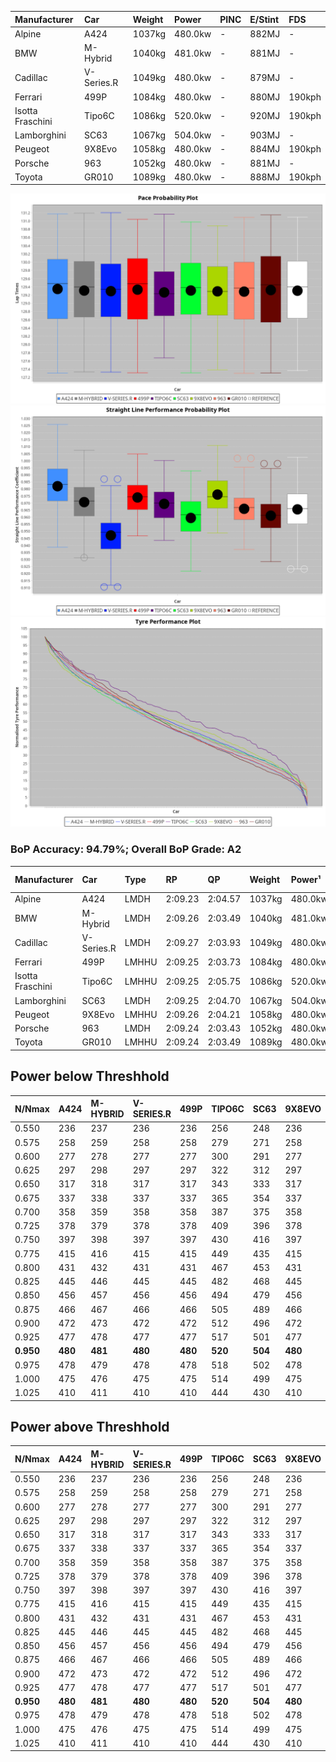 | Manufacturer     | Car        | Weight | Power   | PINC    | E/Stint | FDS     |
|:-|:-|:-|:-|:-|:-|:-|
| Alpine           | A424       | 1037kg | 480.0kw |    -    | 882MJ   |    -    |
| BMW              | M-Hybrid   | 1040kg | 481.0kw |    -    | 881MJ   |    -    |
| Cadillac         | V-Series.R | 1049kg | 480.0kw |    -    | 879MJ   |    -    |
| Ferrari          | 499P       | 1084kg | 480.0kw |    -    | 880MJ   | 190kph  |
| Isotta Fraschini | Tipo6C     | 1086kg | 520.0kw |    -    | 920MJ   | 190kph  |
| Lamborghini      | SC63       | 1067kg | 504.0kw |    -    | 903MJ   |    -    |
| Peugeot          | 9X8Evo     | 1058kg | 480.0kw |    -    | 884MJ   | 190kph  |
| Porsche          | 963        | 1052kg | 480.0kw |    -    | 881MJ   |    -    |
| Toyota           | GR010      | 1089kg | 480.0kw |    -    | 888MJ   | 190kph  |

![PACECHART](./IMG/AUTO.png)
![STRAIGHTLINEPERFORMANCECHART](./IMG/AUTO_sp.png)
![TYREPERFORMANCECHART](./IMG/AUTO_tw.png)

### BoP Accuracy: 94.79%; Overall BoP Grade: A2
| Manufacturer     | Car        | Type  | RP      | QP      | Weight | Power¹  | Threshhold | PINC    | Power²   | E/Stint | AVG Vmax  | FDS     | RDLC | L/Stint | BOP-Grade | Model Accuracy | Model Points | Match%  | SimDiff |
|:-|:-|:-|:-|:-|:-|:-|:-|:-|:-|:-|:-|:-|:-|:-|:-|:-|:-|:-|:-|
| Alpine           | A424       | LMDH  | 2:09.23 | 2:04.57 | 1037kg | 480.0kw | 0.0kph     |    -    | 480.00kw |  882MJ  | 304.69kph |    -    | 1.01 | 25      | ~A1       | 99.49%         | 1360         | 100.00% | -0.38   |
| BMW              | M-Hybrid   | LMDH  | 2:09.26 | 2:03.49 | 1040kg | 481.0kw | 0.0kph     |    -    | 481.00kw |  881MJ  | 303.33kph |    -    | 1.01 | 25      | ~A1       | 98.62%         | 2363         | 100.00% | -0.25   |
| Cadillac         | V-Series.R | LMDH  | 2:09.27 | 2:03.93 | 1049kg | 480.0kw | 0.0kph     |    -    | 480.00kw |  879MJ  | 297.61kph |    -    | 1.01 | 25      | +A2       | 98.50%         | 4201         | 94.32%  | +0.69   |
| Ferrari          | 499P       | LMHHU | 2:09.25 | 2:03.73 | 1084kg | 480.0kw | 0.0kph     |    -    | 480.00kw |  880MJ  | 300.58kph | 190kph  | 1.01 | 25      | ~A1       | 100.00%        | 4441         | 98.83%  | +0.22   |
| Isotta Fraschini | Tipo6C     | LMHHU | 2:09.25 | 2:05.75 | 1086kg | 520.0kw | 0.0kph     |    -    | 520.00kw |  920MJ  | 303.38kph | 190kph  | 1.02 | 25      | +C1       | 98.48%         | 130          | 79.68%  | -0.28   |
| Lamborghini      | SC63       | LMDH  | 2:09.25 | 2:04.70 | 1067kg | 504.0kw | 0.0kph     |    -    | 504.00kw |  903MJ  | 300.99kph |    -    | 1.02 | 25      | ~A1       | 100.00%        | 784          | 97.54%  | -0.24   |
| Peugeot          | 9X8Evo     | LMHHU | 2:09.26 | 2:04.21 | 1058kg | 480.0kw | 0.0kph     |    -    | 480.00kw |  884MJ  | 302.88kph | 190kph  | 0.99 | 25      | +B2       | 100.00%        | 808          | 84.77%  | -0.04   |
| Porsche          | 963        | LMDH  | 2:09.24 | 2:03.43 | 1052kg | 480.0kw | 0.0kph     |    -    | 480.00kw |  881MJ  | 300.75kph |    -    | 1.00 | 25      | ~A1       | 99.87%         | 12613        | 99.59%  | -0.56   |
| Toyota           | GR010      | LMHHU | 2:09.24 | 2:03.49 | 1089kg | 480.0kw | 0.0kph     |    -    | 480.00kw |  888MJ  | 297.60kph | 190kph  | 1.01 | 25      | ~A1       | 99.73%         | 2956         | 98.35%  | +0.85   |

## Power below Threshhold
| N/Nmax    | A424    | M-HYBRID | V-SERIES.R | 499P    | TIPO6C  | SC63    | 9X8EVO  | 963     | GR010   |
|:-|:-|:-|:-|:-|:-|:-|:-|:-|:-|
|  0.550    |  236    |  237     |  236       |  236    |  256    |  248    |  236    |  236    |  236    |
|  0.575    |  258    |  259     |  258       |  258    |  279    |  271    |  258    |  258    |  258    |
|  0.600    |  277    |  278     |  277       |  277    |  300    |  291    |  277    |  277    |  277    |
|  0.625    |  297    |  298     |  297       |  297    |  322    |  312    |  297    |  297    |  297    |
|  0.650    |  317    |  318     |  317       |  317    |  343    |  333    |  317    |  317    |  317    |
|  0.675    |  337    |  338     |  337       |  337    |  365    |  354    |  337    |  337    |  337    |
|  0.700    |  358    |  359     |  358       |  358    |  387    |  375    |  358    |  358    |  358    |
|  0.725    |  378    |  379     |  378       |  378    |  409    |  396    |  378    |  378    |  378    |
|  0.750    |  397    |  398     |  397       |  397    |  430    |  416    |  397    |  397    |  397    |
|  0.775    |  415    |  416     |  415       |  415    |  449    |  435    |  415    |  415    |  415    |
|  0.800    |  431    |  432     |  431       |  431    |  467    |  453    |  431    |  431    |  431    |
|  0.825    |  445    |  446     |  445       |  445    |  482    |  468    |  445    |  445    |  445    |
|  0.850    |  456    |  457     |  456       |  456    |  494    |  479    |  456    |  456    |  456    |
|  0.875    |  466    |  467     |  466       |  466    |  505    |  489    |  466    |  466    |  466    |
|  0.900    |  472    |  473     |  472       |  472    |  512    |  496    |  472    |  472    |  472    |
|  0.925    |  477    |  478     |  477       |  477    |  517    |  501    |  477    |  477    |  477    |
| **0.950** | **480** | **481**  | **480**    | **480** | **520** | **504** | **480** | **480** | **480** |
|  0.975    |  478    |  479     |  478       |  478    |  518    |  502    |  478    |  478    |  478    |
|  1.000    |  475    |  476     |  475       |  475    |  514    |  499    |  475    |  475    |  475    |
|  1.025    |  410    |  411     |  410       |  410    |  444    |  430    |  410    |  410    |  410    |

## Power above Threshhold
| N/Nmax    | A424    | M-HYBRID | V-SERIES.R | 499P    | TIPO6C  | SC63    | 9X8EVO  | 963     | GR010   |
|:-|:-|:-|:-|:-|:-|:-|:-|:-|:-|
|  0.550    |  236    |  237     |  236       |  236    |  256    |  248    |  236    |  236    |  236    |
|  0.575    |  258    |  259     |  258       |  258    |  279    |  271    |  258    |  258    |  258    |
|  0.600    |  277    |  278     |  277       |  277    |  300    |  291    |  277    |  277    |  277    |
|  0.625    |  297    |  298     |  297       |  297    |  322    |  312    |  297    |  297    |  297    |
|  0.650    |  317    |  318     |  317       |  317    |  343    |  333    |  317    |  317    |  317    |
|  0.675    |  337    |  338     |  337       |  337    |  365    |  354    |  337    |  337    |  337    |
|  0.700    |  358    |  359     |  358       |  358    |  387    |  375    |  358    |  358    |  358    |
|  0.725    |  378    |  379     |  378       |  378    |  409    |  396    |  378    |  378    |  378    |
|  0.750    |  397    |  398     |  397       |  397    |  430    |  416    |  397    |  397    |  397    |
|  0.775    |  415    |  416     |  415       |  415    |  449    |  435    |  415    |  415    |  415    |
|  0.800    |  431    |  432     |  431       |  431    |  467    |  453    |  431    |  431    |  431    |
|  0.825    |  445    |  446     |  445       |  445    |  482    |  468    |  445    |  445    |  445    |
|  0.850    |  456    |  457     |  456       |  456    |  494    |  479    |  456    |  456    |  456    |
|  0.875    |  466    |  467     |  466       |  466    |  505    |  489    |  466    |  466    |  466    |
|  0.900    |  472    |  473     |  472       |  472    |  512    |  496    |  472    |  472    |  472    |
|  0.925    |  477    |  478     |  477       |  477    |  517    |  501    |  477    |  477    |  477    |
| **0.950** | **480** | **481**  | **480**    | **480** | **520** | **504** | **480** | **480** | **480** |
|  0.975    |  478    |  479     |  478       |  478    |  518    |  502    |  478    |  478    |  478    |
|  1.000    |  475    |  476     |  475       |  475    |  514    |  499    |  475    |  475    |  475    |
|  1.025    |  410    |  411     |  410       |  410    |  444    |  430    |  410    |  410    |  410    |
